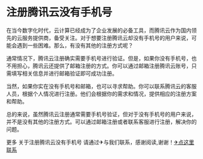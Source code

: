 # 注册腾讯云没有手机号

在当今数字化时代，云计算已经成为了企业发展的必备工具，而腾讯云作为国内领先的云服务提供商，备受关注。对于想要注册腾讯云却没有手机号的用户来说，可能会遇到一些困难。那么，有没有其他的注册方式呢？

通常情况下，腾讯云注册确实需要手机号进行验证。但是，如果你没有手机号，也不用担心，腾讯云还提供了邮箱注册的方式。你可以通过邮箱注册腾讯云账号，只需填写相关信息并进行邮箱验证即可成功注册。

当然，如果你实在没有手机号和邮箱，也可以寻求帮助。你可以联系腾讯云的客服人员，根据个人情况进行注册。他们会根据你的需求和情况，提供相应的注册方案和帮助。

总的来说，虽然腾讯云注册通常需要手机号验证，但对于没有手机号的用户来说，并不是没有其他的注册方式。可以通过邮箱注册或者联系客服进行注册，解决你的问题。

更多 关于注册腾讯云没有手机号 请通过✈与我们联系，感谢阅读,谢谢！[✈点这里联系](https://c.k02.cc)
